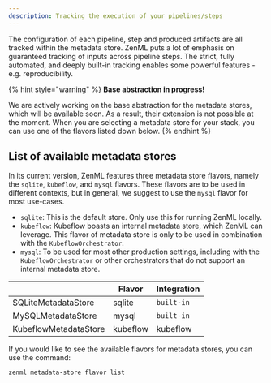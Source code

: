 ```yaml
---
description: Tracking the execution of your pipelines/steps
---
```


The configuration of each pipeline, step and produced artifacts are all tracked
within the metadata store. ZenML puts a lot of emphasis on guaranteed tracking 
of inputs across pipeline steps. The strict, fully automated, and deeply 
built-in tracking enables some powerful features - e.g. reproducibility.

{% hint style="warning" %}
**Base abstraction in progress!**

We are actively working on the base abstraction for the metadata stores, which 
will be available soon. As a result, their extension is not possible at the 
moment. When you are selecting a metadata store for your stack, you can use 
one of the flavors listed down below.
{% endhint %}

## List of available metadata stores

In its current version, ZenML features three metadata store flavors, namely the `sqlite`, 
`kubeflow`, and `mysql` flavors. These flavors are to be used in different contexts, but 
in general, we suggest to use the `mysql` flavor for most use-cases.

* `sqlite`: This is the default store. Only use this for running ZenML locally.
* `kubeflow`: Kubeflow boasts an internal metadata store, which ZenML can leverage. This flavor of metadata store is only to be used in combination with the `KubeflowOrchestrator`.
* `mysql`: To be used for most other production settings, including with the `KubeflowOrchestrator` or other orchestrators that do not support an internal metadata store.

|                       | Flavor         | Integration  |
|-----------------------|----------------|--------------|
| SQLiteMetadataStore   | sqlite         | `built-in`   |
| MySQLMetadataStore    | mysql          | `built-in`   |
| KubeflowMetadataStore | kubeflow       | kubeflow     |

If you would like to see the available flavors for metadata stores, you can 
use the command:

```shell
zenml metadata-store flavor list
```